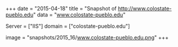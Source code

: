 
+++
date = "2015-04-18"
title = "Snapshot of http://www.colostate-pueblo.edu"
data = "www.colostate-pueblo.edu"

Server = ["IIS"]
domain = ["colostate-pueblo.edu"]

  image = "snapshots/2015_16/www.colostate-pueblo.edu.png"
+++
#
